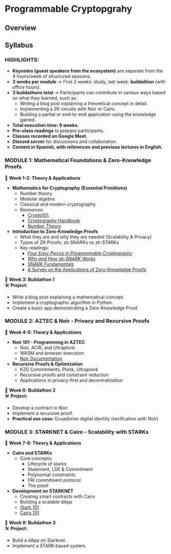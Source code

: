 # Programmable Cryptopgrahy

## Overview

## Syllabus

### HIGHLIGHTS:

* **Keynotes (guest speakers from the ecosystem)** are separate from the 4 hours/week of structured sessions.
* **3 weeks per module** → First 2 weeks: study, last week: **buildathon** (with office hours).
* **3 buildathons total** → Participants can contribute in various ways based on what they learned, such as:
  * Writing a blog post explaining a theoretical concept in detail.
  * Implementing a ZK circuits with Noir or Cairo.
  * Building a partial or end-to-end application using the knowledge gained.
* **Total execution time: 9 weeks.**
* **Pre-class readings** to prepare participants.
* **Classes recorded on Google Meet.**
* **Discord server** for discussions and collaboration.
* **Content in Spanish, with references and previous lectures in English.**

### **MODULE 1: Mathematical Foundations & Zero-Knowledge Proofs**

📆 **Week 1-2: Theory & Applications**

* **Mathematics for Cryptography (Essential Primitives)**
  * Number theory
  * Modular algebra
  * Classical and modern cryptography
  * Resources:&#x20;
    * [Crypto101](https://www.crypto101.io/),
    * [Cryptography Handbook](https://drive.google.com/drive/folders/1uoH11bXs5G_H7v8b0PTIBNXBPSjKz-Oi?dmr=1\&ec=wgc-drive-globalnav-goto)
    * [Number Theory](https://drive.google.com/file/d/1-jBKgQ1J8NWYBXKfknJp2YuMxo6Y9CEQ/view?usp=sharing)
* **Introduction to Zero-Knowledge Proofs**
  * What they are and why they are needed (Scalability & Privacy)
  * Types of ZK-Proofs: zk-SNARKs vs zk-STARKs
  * Key readings:
    * [_Four Easy Pieces in Programmable Cryptography_](https://drive.google.com/drive/folders/1CEDR3-F68alGT3r6U4nPdpIO2g07YqnH?dmr=1\&ec=wgc-drive-globalnav-goto)
    * [_Why and How zk-SNARK Works_](https://drive.google.com/drive/folders/1k9KT6wti_44TxGOof0Ebiiyy6Wm0qKr-?dmr=1\&ec=wgc-drive-globalnav-goto)
    * [SNARK Fundamentals](https://erroldrummond.gitbook.io/snark-fundamentals)
    * [A Survey on the Applications of Zero-Knowledge Proofs](https://arxiv.org/pdf/2408.00243)

📆 **Week 3: Buildathon 1**\
🛠 **Project:**

* Write a blog post explaining a mathematical concept.
* Implement a cryptographic algorithm in Python.
* Create a basic app demonstrating a Zero-Knowledge Proof.

### **MODULE 2: AZTEC & Noir - Privacy and Recursive Proofs**

📆 **Week 4-5: Theory & Applications**

* **Noir 101 - Programming in AZTEC**
  * Noir, ACIR, and Ultraplonk
  * WASM and browser execution
  * [Noir Documentation](https://noir-lang.org/docs/noir/concepts/data_types/)
* **Recursive Proofs & Optimization**
  * KZG Commitments, Plonk, Ultraplonk
  * Recursive proofs and constraint reduction
  * Applications in privacy-first and decentralization

📆 **Week 6: Buildathon 2**\
🛠 **Project:**

* Develop a contract in Noir.
* Implement a recursive proof.
* **Practical use case:** Ecuadorian digital identity (verification with Noir)

### **MODULE 3: STARKNET & Cairo - Scalability with STARKs**

📆 **Week 7-8: Theory & Applications**

* **Cairo and STARKs**
  * Core concepts:&#x20;
    * Lifecycle of starks
    * Statement, LDE & Commitment
    * Polynomial constraints
    * FRI commitment protocol
    * The proof
* **Development on STARKNET**
  * Creating smart contracts with Cairo
  * Building a scalable dApp
  * [Stark 101](https://starkware.co/stark-101/)
  * [Cairo 101](https://github.com/starknet-edu/starknet-cairo-101/blob/main/README.es.md)

📆 **Week 9: Buildathon 3**\
🛠 **Project:**

* Build a dApp on Starknet.
* Implement a STARK-based system.


